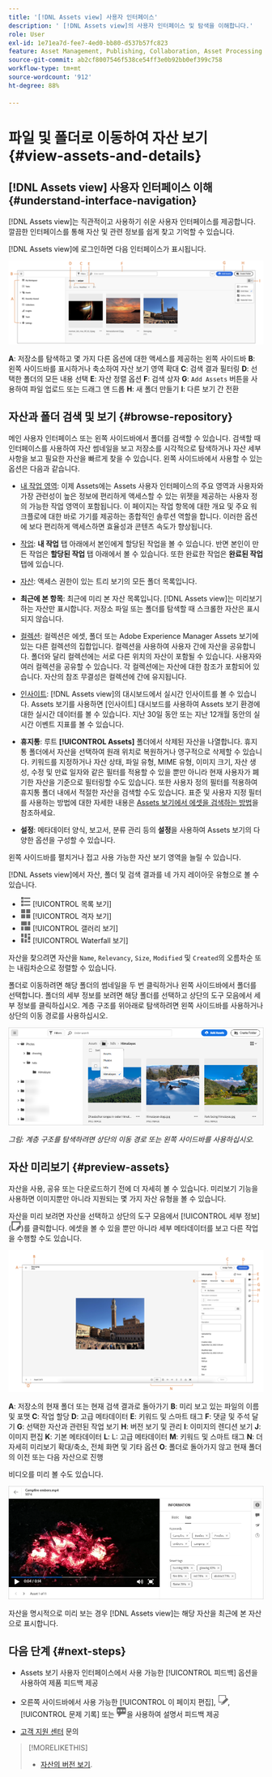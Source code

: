 ```yaml
---
title: '[!DNL Assets view] 사용자 인터페이스'
description: ' [!DNL Assets view]의 사용자 인터페이스 및 탐색을 이해합니다.'
role: User
exl-id: 1e71ea7d-fee7-4ed0-bb80-d537b57fc823
feature: Asset Management, Publishing, Collaboration, Asset Processing
source-git-commit: ab2cf8007546f538ce54ff3e0b92bb0ef399c758
workflow-type: tm+mt
source-wordcount: '912'
ht-degree: 88%

---
```


# 파일 및 폴더로 이동하여 자산 보기 {#view-assets-and-details}

<!-- TBD: Give screenshots of all views with many assets. Zoom out to showcase how the thumbnails/tiles flow on the UI in different views. -->

<!-- TBD: The options in left sidebar may change. Shared with me and Shared by me are missing for now. Update this section as UI is updated. -->

## [!DNL Assets view] 사용자 인터페이스 이해 {#understand-interface-navigation}

[!DNL Assets view]는 직관적이고 사용하기 쉬운 사용자 인터페이스를 제공합니다. 깔끔한 인터페이스를 통해 자산 및 관련 정보를 쉽게 찾고 기억할 수 있습니다.

[!DNL Assets view]에 로그인하면 다음 인터페이스가 표시됩니다.

![[!DNL Assets view] 사용자 인터페이스](assets/assets-view-interface.png)

**A**: 저장소를 탐색하고 몇 가지 다른 옵션에 대한 액세스를 제공하는 왼쪽 사이드바 **B**: 왼쪽 사이드바를 표시하거나 축소하여 자산 보기 영역 확대 **C**: 검색 결과 필터링 **D**: 선택한 폴더의 모든 내용 선택 **E**: 자산 정렬 옵션 **F**: 검색 상자 **G**: `Add Assets` 버튼을 사용하여 파일 업로드 또는 드래그 앤 드롭 **H**: 새 폴더 만들기 **I**: 다른 보기 간 전환

<!-- TBD: Need an embedded video here with narration. It has to be hosted on MPC to be embeddable. -->

## 자산과 폴더 검색 및 보기 {#browse-repository}

메인 사용자 인터페이스 또는 왼쪽 사이드바에서 폴더를 검색할 수 있습니다. 검색할 때 인터페이스를 사용하여 자산 썸네일을 보고 저장소를 시각적으로 탐색하거나 자산 세부 사항을 보고 필요한 자산을 빠르게 찾을 수 있습니다. 왼쪽 사이드바에서 사용할 수 있는 옵션은 다음과 같습니다.

* [내 작업 영역](/help/assets/my-workspace-assets-view.md): 이제 Assets에는 Assets 사용자 인터페이스의 주요 영역과 사용자와 가장 관련성이 높은 정보에 편리하게 액세스할 수 있는 위젯을 제공하는 사용자 정의 가능한 작업 영역이 포함됩니다. 이 페이지는 작업 항목에 대한 개요 및 주요 워크플로에 대한 바로 가기를 제공하는 종합적인 솔루션 역할을 합니다. 이러한 옵션에 보다 편리하게 액세스하면 효율성과 콘텐츠 속도가 향상됩니다.
* [작업](/help/assets/my-workspace-assets-view.md): **내 작업** 탭 아래에서 본인에게 할당된 작업을 볼 수 있습니다. 반면 본인이 만든 작업은 **할당된 작업** 탭 아래에서 볼 수 있습니다. 또한 완료한 작업은 **완료된 작업** 탭에 있습니다.
* [자산](/help/assets/manage-organize-assets-view.md): 액세스 권한이 있는 트리 보기의 모든 폴더 목록입니다.
* **최근에 본 항목**: 최근에 미리 본 자산 목록입니다. [!DNL Assets view]는 미리보기하는 자산만 표시합니다. 저장소 파일 또는 폴더를 탐색할 때 스크롤한 자산은 표시되지 않습니다.
* [컬렉션](/help/assets/manage-collections-assets-view.md): 컬렉션은 에셋, 폴더 또는 Adobe Experience Manager Assets 보기에 있는 다른 컬렉션의 집합입니다. 컬렉션을 사용하여 사용자 간에 자산을 공유합니다. 폴더와 달리 컬렉션에는 서로 다른 위치의 자산이 포함될 수 있습니다. 사용자와 여러 컬렉션을 공유할 수 있습니다. 각 컬렉션에는 자산에 대한 참조가 포함되어 있습니다. 자산의 참조 무결성은 컬렉션에 간에 유지됩니다.

* [인사이트](/help/assets/manage-reports-assets-view.md#view-live-statistics): [!DNL Assets view]의 대시보드에서 실시간 인사이트를 볼 수 있습니다. Assets 보기를 사용하면 [인사이트] 대시보드를 사용하여 Assets 보기 환경에 대한 실시간 데이터를 볼 수 있습니다. 지난 30일 동안 또는 지난 12개월 동안의 실시간 이벤트 지표를 볼 수 있습니다.
* **휴지통**: 루트 **[!UICONTROL Assets]** 폴더에서 삭제된 자산을 나열합니다. 휴지통 폴더에서 자산을 선택하여 원래 위치로 복원하거나 영구적으로 삭제할 수 있습니다. 키워드를 지정하거나 자산 상태, 파일 유형, MIME 유형, 이미지 크기, 자산 생성, 수정 및 만료 일자와 같은 필터를 적용할 수 있을 뿐만 아니라 현재 사용자가 폐기한 자산을 기준으로 필터링할 수도 있습니다. 또한 사용자 정의 필터를 적용하여 휴지통 폴더 내에서 적절한 자산을 검색할 수도 있습니다. 표준 및 사용자 지정 필터를 사용하는 방법에 대한 자세한 내용은 [Assets 보기에서 에셋을 검색하는 방법](/help/assets/search-assets-view.md)을 참조하세요.
* **설정**: 메타데이터 양식, 보고서, 분류 관리 등의 **설정**&#x200B;을 사용하여 Assets 보기의 다양한 옵션을 구성할 수 있습니다.

<!-- TBD: Not sure if we want to publish these right now. CC Libs are beta as per Greg.
* **Libraries**: Access to [!DNL Adobe Creative Cloud Team] (CCT) Libraries view. This view is visible only if the user is entitled to CCT Libraries.
-->

<!-- TBD: My Work Space shows task inbox and it is not visible on AEM Cloud Demos as of now. It is the source of truth server hence not documenting My Work Space option for now.
-->

왼쪽 사이드바를 펼치거나 접고 사용 가능한 자산 보기 영역을 늘릴 수 있습니다.

[!DNL Assets view]에서 자산, 폴더 및 검색 결과를 네 가지 레이아웃 유형으로 볼 수 있습니다.

* ![list view icon](assets/do-not-localize/list-view.png) [!UICONTROL 목록 보기]
* ![grid view icon](assets/do-not-localize/grid-view.png) [!UICONTROL 격자 보기]
* ![gallery view icon](assets/do-not-localize/gallery-view.png) [!UICONTROL 갤러리 보기]
* ![waterfall view icon](assets/do-not-localize/waterfall-view.png) [!UICONTROL Waterfall 보기]

자산을 찾으려면 자산을 `Name`, `Relevancy`, `Size`, `Modified` 및 `Created`의 오름차순 또는 내림차순으로 정렬할 수 있습니다.

폴더로 이동하려면 해당 폴더의 썸네일을 두 번 클릭하거나 왼쪽 사이드바에서 폴더를 선택합니다. 폴더의 세부 정보를 보려면 해당 폴더를 선택하고 상단의 도구 모음에서 세부 정보를 클릭하십시오. 계층 구조를 위아래로 탐색하려면 왼쪽 사이드바를 사용하거나 상단의 이동 경로를 사용하십시오.

![폴더 검색](assets/browsing-folders.png)

*그림: 계층 구조를 탐색하려면 상단의 이동 경로 또는 왼쪽 사이드바를 사용하십시오.*

## 자산 미리보기 {#preview-assets}

자산을 사용, 공유 또는 다운로드하기 전에 더 자세히 볼 수 있습니다. 미리보기 기능을 사용하면 이미지뿐만 아니라 지원되는 몇 가지 자산 유형을 볼 수 있습니다.

자산을 미리 보려면 자산을 선택하고 상단의 도구 모음에서 [!UICONTROL 세부 정보] (![details icon](assets/do-not-localize/edit-in-icon.png))를 클릭합니다. 에셋을 볼 수 있을 뿐만 아니라 세부 메타데이터를 보고 다른 작업을 수행할 수도 있습니다.

![자산 미리보기](assets/preview-asset-2.png)

**A**: 저장소의 현재 폴더 또는 현재 검색 결과로 돌아가기 **B**: 미리 보고 있는 파일의 이름 및 포맷 **C**: 작업 할당 **D**: 고급 메타데이터 **E**: 키워드 및 스마트 태그 **F**: 댓글 및 주석 달기 **G**: 선택한 자산과 관련된 작업 보기 **H**: 버전 보기 및 관리 **I**: 이미지의 렌디션 보기 **J**: 이미지 편집 **K**: 기본 메타데이터 **L**: L: 고급 메타데이터 **M**: 키워드 및 스마트 태그 **N**: 더 자세히 미리보기 확대/축소, 전체 화면 및 기타 옵션 **O**: 폴더로 돌아가지 않고 현재 폴더의 이전 또는 다음 자산으로 진행

비디오를 미리 볼 수도 있습니다.

![비디오 미리보기](assets/preview-video.png)

자산을 명시적으로 미리 보는 경우 [!DNL Assets view]는 해당 자산을 최근에 본 자산으로 표시합니다.

<!-- TBD: Describe the options.

Explicitly previewed assets are displayed as recently viewed assets. Give screenshot of this.
Other use cases after previewing.
-->

## 다음 단계 {#next-steps}

* Assets 보기 사용자 인터페이스에서 사용 가능한 [!UICONTROL 피드백] 옵션을 사용하여 제품 피드백 제공

* 오른쪽 사이드바에서 사용 가능한 [!UICONTROL 이 페이지 편집], ![페이지 편집](assets/do-not-localize/edit-page.png), [!UICONTROL 문제 기록] 또는 ![GitHub 문제 생성](assets/do-not-localize/github-issue.png)을 사용하여 설명서 피드백 제공

* [고객 지원 센터](https://experienceleague.adobe.com/?support-solution=General#support) 문의

>[!MORELIKETHIS]
>
>* [자산의 버전 보기](/help/assets/manage-organize-assets-view.md#view-versions).
